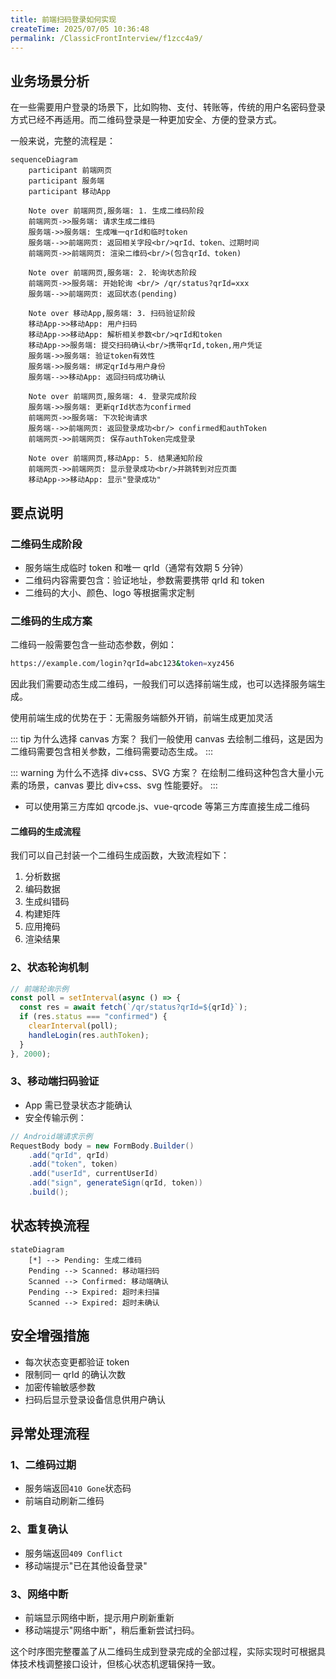 ```yaml
---
title: 前端扫码登录如何实现
createTime: 2025/07/05 10:36:48
permalink: /ClassicFrontInterview/f1zcc4a9/
---
```


## 业务场景分析

在一些需要用户登录的场景下，比如购物、支付、转账等，传统的用户名密码登录方式已经不再适用。而二维码登录是一种更加安全、方便的登录方式。

一般来说，完整的流程是：

```mermaid
sequenceDiagram
    participant 前端网页
    participant 服务端
    participant 移动App

    Note over 前端网页,服务端: 1. 生成二维码阶段
    前端网页->>服务端: 请求生成二维码
    服务端->>服务端: 生成唯一qrId和临时token
    服务端-->>前端网页: 返回相关字段<br/>qrId、token、过期时间
    前端网页->>前端网页: 渲染二维码<br/>(包含qrId、token)

    Note over 前端网页,服务端: 2. 轮询状态阶段
    前端网页->>服务端: 开始轮询 <br/> /qr/status?qrId=xxx
    服务端-->>前端网页: 返回状态(pending)

    Note over 移动App,服务端: 3. 扫码验证阶段
    移动App->>移动App: 用户扫码
    移动App->>移动App: 解析相关参数<br/>qrId和token
    移动App->>服务端: 提交扫码确认<br/>携带qrId,token,用户凭证
    服务端->>服务端: 验证token有效性
    服务端->>服务端: 绑定qrId与用户身份
    服务端-->>移动App: 返回扫码成功确认

    Note over 前端网页,服务端: 4. 登录完成阶段
    服务端->>服务端: 更新qrId状态为confirmed
    前端网页->>服务端: 下次轮询请求
    服务端-->>前端网页: 返回登录成功<br/> confirmed和authToken
    前端网页->>前端网页: 保存authToken完成登录

    Note over 前端网页,移动App: 5. 结果通知阶段
    前端网页->>前端网页: 显示登录成功<br/>并跳转到对应页面
    移动App->>移动App: 显示"登录成功"

```

## 要点说明

### 二维码生成阶段

- 服务端生成临时 token 和唯一 qrId（通常有效期 5 分钟）
- 二维码内容需要包含：验证地址，参数需要携带 qrId 和 token
- 二维码的大小、颜色、logo 等根据需求定制

### 二维码的生成方案

二维码一般需要包含一些动态参数，例如：

```bash
https://example.com/login?qrId=abc123&token=xyz456
```

因此我们需要动态生成二维码，一般我们可以选择前端生成，也可以选择服务端生成。

使用前端生成的优势在于：无需服务端额外开销，前端生成更加灵活

::: tip 为什么选择 canvas 方案？
我们一般使用 canvas 去绘制二维码，这是因为二维码需要包含相关参数，二维码需要动态生成。
:::

::: warning 为什么不选择 div+css、SVG 方案？
在绘制二维码这种包含大量小元素的场景，canvas 要比 div+css、svg 性能要好。
:::

- 可以使用第三方库如 qrcode.js、vue-qrcode 等第三方库直接生成二维码

#### 二维码的生成流程

我们可以自己封装一个二维码生成函数，大致流程如下：

1. 分析数据
2. 编码数据
3. 生成纠错码
4. 构建矩阵
5. 应用掩码
6. 渲染结果

### 2、状态轮询机制

```javascript
// 前端轮询示例
const poll = setInterval(async () => {
  const res = await fetch(`/qr/status?qrId=${qrId}`);
  if (res.status === "confirmed") {
    clearInterval(poll);
    handleLogin(res.authToken);
  }
}, 2000);
```

### 3、移动端扫码验证

- App 需已登录状态才能确认
- 安全传输示例：

```java
// Android端请求示例
RequestBody body = new FormBody.Builder()
    .add("qrId", qrId)
    .add("token", token)
    .add("userId", currentUserId)
    .add("sign", generateSign(qrId, token))
    .build();
```

## 状态转换流程

```mermaid
stateDiagram
    [*] --> Pending: 生成二维码
    Pending --> Scanned: 移动端扫码
    Scanned --> Confirmed: 移动端确认
    Pending --> Expired: 超时未扫描
    Scanned --> Expired: 超时未确认
```

## 安全增强措施

- 每次状态变更都验证 token
- 限制同一 qrId 的确认次数
- 加密传输敏感参数
- 扫码后显示登录设备信息供用户确认

## 异常处理流程

### 1、二维码过期

- 服务端返回`410 Gone`状态码
- 前端自动刷新二维码

### 2、重复确认

- 服务端返回`409 Conflict`
- 移动端提示"已在其他设备登录"

### 3、网络中断

- 前端显示网络中断，提示用户刷新重新
- 移动端提示"网络中断"，稍后重新尝试扫码。

这个时序图完整覆盖了从二维码生成到登录完成的全部过程，实际实现时可根据具体技术栈调整接口设计，但核心状态机逻辑保持一致。
